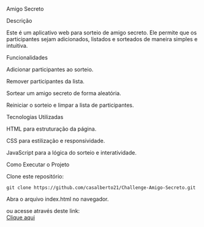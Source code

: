 Amigo Secreto

Descrição

Este é um aplicativo web para sorteio de amigo secreto. Ele permite que os participantes sejam adicionados, listados e sorteados de maneira simples e intuitiva.

Funcionalidades

Adicionar participantes ao sorteio.

Remover participantes da lista.

Sortear um amigo secreto de forma aleatória.

Reiniciar o sorteio e limpar a lista de participantes.

Tecnologias Utilizadas

HTML para estruturação da página.

CSS para estilização e responsividade.

JavaScript para a lógica do sorteio e interatividade.

Como Executar o Projeto

Clone este repositório:

`git clone https://github.com/casalberto21/Challenge-Amigo-Secreto.git`


Abra o arquivo index.html no navegador.

ou acesse através deste link:  
<a href="https://amigo-secreto-challenge-ruddy.vercel.app" target="_blank">Clique aqui</a>
